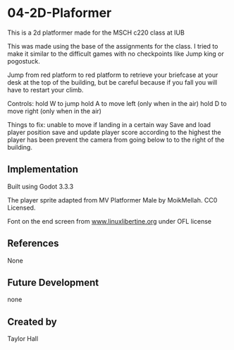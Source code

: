 # 04-2D-Plaformer
This is a 2d platformer made for the MSCH c220 class at IUB 

This was made using the base of the assignments for the class. I tried to make it similar to the difficult games with no checkpoints like Jump king or pogostuck.

Jump from red platform to red platform to retrieve your briefcase at your desk at the top of the building, but be careful because if you fall you will have to restart your climb.

Controls:
hold W to jump
hold A to move left (only when in the air)
hold D to move right (only when in the air)

Things to fix: 
unable to move if landing in a certain way
Save and load player position
save and update player score according to the highest the player has been
prevent the camera from going below to to the right of the building.
## Implementation
Built using Godot 3.3.3

The player sprite adapted from MV Platformer Male by MoikMellah. CC0 Licensed.

Font on the end screen from www.linuxlibertine.org under OFL license

## References
None

## Future Development
none

## Created by
Taylor Hall

